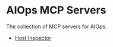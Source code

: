 # AIOps MCP Servers

The collection of MCP servers for AIOps.

* [Host Inspector](./host_inspector/) 
